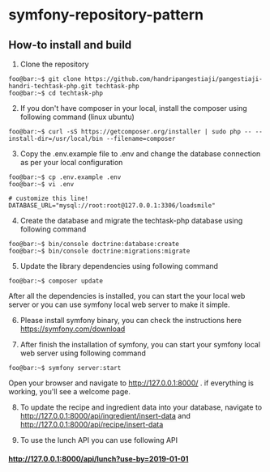 # symfony-repository-pattern

## How-to install and build

1. Clone the repository

```console
foo@bar:~$ git clone https://github.com/handripangestiaji/pangestiaji-handri-techtask-php.git techtask-php
foo@bar:~$ cd techtask-php
```

2. If you don't have composer in your local, install the composer using following command (linux ubuntu)

```console
foo@bar:~$ curl -sS https://getcomposer.org/installer | sudo php -- --install-dir=/usr/local/bin --filename=composer
```

3. Copy the .env.example file to .env and change the database connection as per your local configuration

```console
foo@bar:~$ cp .env.example .env
foo@bar:~$ vi .env
```

```console
# customize this line!
DATABASE_URL="mysql://root:root@127.0.0.1:3306/loadsmile"
```

4. Create the database and migrate the techtask-php database using following command

```console
foo@bar:~$ bin/console doctrine:database:create
foo@bar:~$ bin/console doctrine:migrations:migrate
```

5. Update the library dependencies using following command

```console
foo@bar:~$ composer update
```
After all the dependencies is installed, you can start the your local web server or you can use symfony local web server to make it simple.

6. Please install symfony binary, you can check the instructions here https://symfony.com/download

7. After finish the installation of symfony, you can start your symfony local web server using following command

```console
foo@bar:~$ symfony server:start
```
Open your browser and navigate to http://127.0.0.1:8000/ . if everything is working, you'll see a welcome page.

8. To update the recipe and ingredient data into your database, navigate to http://127.0.0.1:8000/api/ingredient/insert-data and http://127.0.0.1:8000/api/recipe/insert-data

9. To use the lunch API you can use following API 

#### http://127.0.0.1:8000/api/lunch?use-by=2019-01-01